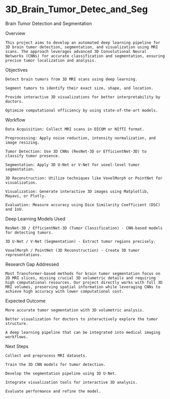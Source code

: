 # 3D_Brain_Tumor_Detec_and_Seg

Brain Tumor Detection and Segmentation

Overview

    This project aims to develop an automated deep learning pipeline for 3D brain tumor detection, segmentation, and visualization using MRI scans. The approach leverages advanced 3D Convolutional Neural Networks (CNNs) for accurate classification and segmentation, ensuring precise tumor localization and analysis.

Objectives

    Detect brain tumors from 3D MRI scans using deep learning.

    Segment tumors to identify their exact size, shape, and location.

    Provide interactive 3D visualizations for better interpretability by doctors.

    Optimize computational efficiency by using state-of-the-art models.

Workflow

    Data Acquisition: Collect MRI scans in DICOM or NIfTI format.

    Preprocessing: Apply noise reduction, intensity normalization, and image resizing.

    Tumor Detection: Use 3D CNNs (ResNet-3D or EfficientNet-3D) to classify tumor presence.

    Segmentation: Apply 3D U-Net or V-Net for voxel-level tumor segmentation.

    3D Reconstruction: Utilize techniques like VoxelMorph or PointNet for visualization.

    Visualization: Generate interactive 3D images using Matplotlib, Mayavi, or Plotly.

    Evaluation: Measure accuracy using Dice Similarity Coefficient (DSC) and IoU.

Deep Learning Models Used

    ResNet-3D / EfficientNet-3D (Tumor Classification) - CNN-based models for detecting tumors.

    3D U-Net / V-Net (Segmentation) - Extract tumor regions precisely.

    VoxelMorph / PointNet (3D Reconstruction) - Create 3D tumor representations.

Research Gap Addressed

    Most Transformer-based methods for brain tumor segmentation focus on 2D MRI slices, missing crucial 3D volumetric details and requiring high computational resources. Our project directly works with full 3D MRI volumes, preserving spatial information while leveraging CNNs to achieve high accuracy with lower computational cost.

Expected Outcome

    More accurate tumor segmentation with 3D volumetric analysis.

    Better visualization for doctors to interactively explore the tumor structure.

    A deep learning pipeline that can be integrated into medical imaging workflows.

Next Steps

    Collect and preprocess MRI datasets.

    Train the 3D CNN models for tumor detection.

    Develop the segmentation pipeline using 3D U-Net.

    Integrate visualization tools for interactive 3D analysis.

    Evaluate performance and refine the model.